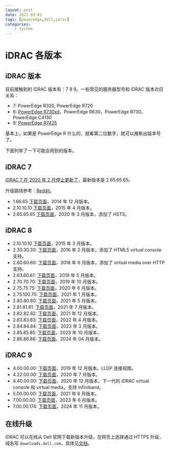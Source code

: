 ```yaml
---
layout: post
date: 2021-03-03
tags: [poweredge,dell,idrac]
categories:
    - system
---
```


# iDRAC 各版本

## iDRAC 版本

目前接触到的 iDRAC 版本有：7 8 9。一些常见的服务器型号和 iDRAC 版本对应关系：

- 7: PowerEdge R320, PowerEdge R720
- 8: [PowerEdge R730xd](https://www.dell.com/support/home/en-us/product-support/product/poweredge-r730xd/drivers)，PowerEdge R630，PowerEdge R730，PowerEdge C4130
- 9: [PowerEdge R7425](https://www.dell.com/support/home/en-us/product-support/product/poweredge-r7425/drivers)

基本上，如果是 PowerEdge R 什么的，就看第二位数字，就可以推断出版本号了。

下面列举了一下可能会用到的版本。

## iDRAC 7

[iDRAC 7 在 2020 年 2 月停止更新了](https://www.dell.com/support/kbdoc/en-us/000175831/support-for-integrated-dell-remote-access-controller-7-idrac7)，最新版本是 2.65.65.65。

升级路线参考：[Reddit](https://www.reddit.com/r/homelab/comments/abuc09/psa_read_this_before_you_upgrade_your_firmware_on/)。

- 1.66.65 [下载页面](https://www.dell.com/support/home/en-us/drivers/driversdetails?driverid=3f4wv)，2014 年 12 月版本。
- 2.10.10.10 [下载页面](https://www.dell.com/support/home/en-us/drivers/driversdetails?driverId=Y5K20)，2015 年 4 月版本。
- 2.65.65.65 [下载页面](https://www.dell.com/support/home/en-us/drivers/driversdetails?driverid=0ghf4)，2020 年 3 月版本，添加了 HSTS。

## iDRAC 8

- 2.10.10.10 [下载页面](https://www.dell.com/support/home/en-us/drivers/driversdetails?driverid=fm1pc)，2015 年 3 月版本。
- 2.30.30.30: [下载页面](https://www.dell.com/support/home/en-us/drivers/driversdetails?driverid=5gchc)，2016 年 2 月版本，添加了 HTML5 virtual console 支持。
- 2.60.60.60: [下载页面](https://www.dell.com/support/home/en-us/drivers/driversdetails?driverid=cx8n2)，2018 年 6 月版本，添加了 virtual media over HTTP 支持。
- 2.63.60.61: [下载页面](https://www.dell.com/support/home/en-us/drivers/driversdetails?driverid=40t1c)，2019 年 5 月版本。
- 2.70.70.70: [下载页面](https://www.dell.com/support/home/en-us/drivers/driversdetails?driverid=dnh17)，2019 年 10 月版本。
- 2.75.75.75: [下载页面](https://www.dell.com/support/home/en-us/drivers/driversdetails?driverid=krcxx)，2020 年 6 月版本。
- 2.75.100.75: [下载页面](https://www.dell.com/support/home/en-us/drivers/driversdetails?driverid=dpv0r)，2021 年 1 月版本。
- 2.80.80.80: [下载页面](https://www.dell.com/support/home/en-us/drivers/driversdetails?driverid=vdd4r)，2021 年 5 月版本。
- 2.81.81.81: [下载页面](https://www.dell.com/support/home/en-us/drivers/driversdetails?driverid=5hn4r)，2021 年 7 月版本。
- 2.82.82.82: [下载页面](https://www.dell.com/support/home/en-us/drivers/driversdetails?driverid=wgnhp)，2021 年 12 月版本。
- 2.83.83.83: [下载页面](https://www.dell.com/support/home/en-us/drivers/driversdetails?driverid=ddk5r)，2022 年 4 月版本。
- 2.84.84.84: [下载页面](https://www.dell.com/support/home/en-us/drivers/driversdetails?driverid=g79dw)，2023 年 3 月版本。
- 2.85.85.85: [下载页面](https://www.dell.com/support/home/en-us/drivers/driversdetails?driverid=j3jtj)，2023 年 10 月版本。
- 2.86.86.86: [下载页面](https://www.dell.com/support/home/en-us/drivers/driversdetails?driverid=vwf72)，2024 年 04 月版本。

## iDRAC 9

- 4.00.00.00: [下载页面](https://www.dell.com/support/home/en-us/drivers/driversdetails?driverid=4jcpk)，2019 年 12 月版本。LLDP 连接视图。
- 4.22.00.00: [下载页面](https://www.dell.com/support/home/en-us/drivers/driversdetails?driverid=9f2tg)，2020 年 7 月版本。
- 4.40.00.00: [下载页面](https://www.dell.com/support/home/en-us/drivers/driversdetails?driverid=62gw1)，2020 年 12 月版本，下一代的 iDRAC virtual console 和 virtual media，支持 Infiniband。
- 5.00.00.00: [下载页面](https://www.dell.com/support/home/zh-cn/drivers/driversdetails?driverid=f87rp)，2021 年 6 月版本。
- 7.00.00.00: [下载页面](https://www.dell.com/support/home/zh-cn/drivers/driversdetails?driverid=kh4xx)，2023 年 6 月版本。
- 7.00.00.174: [下载页面](https://www.dell.com/support/home/zh-cn/drivers/driversdetails?driverid=c2vdg)，2024 年 11 月版本。

## 在线升级

iDRAC 可以在线从 Dell 官网下载新版本升级，在网页上选择通过 HTTPS 升级，域名写 `downloads.dell.com`，具体见[文档](https://www.dell.com/support/kbdoc/zh-cn/000130533/dell-poweredge-how-to-update-the-firmware-via-https-connection-to-idrac?lang=en)。
